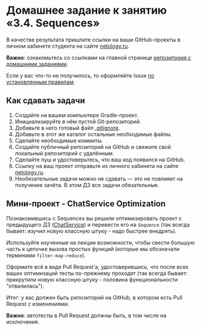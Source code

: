 # Домашнее задание к занятию «3.4. Sequences»

В качестве результата пришлите ссылки на ваши GitHub-проекты в личном кабинете студента на сайте [netology.ru](https://netology.ru).

**Важно**: ознакомьтесь со ссылками на главной странице [репозитория с домашними заданиями](../README.md).

Если у вас что-то не получилось, то оформляйте Issue [по установленным правилам](../report-requirements.md).

## Как сдавать задачи

1. Создайте на вашем компьютере Gradle-проект.
1. Инициализируйте в нём пустой Git-репозиторий.
1. Добавьте в него готовый файл [.gitignore](../.gitignore).
1. Добавьте в этот же каталог остальные необходимые файлы.
1. Сделайте необходимые коммиты.
1. Создайте публичный репозиторий на GitHub и свяжите свой локальный репозиторий с удалённым.
1. Сделайте пуш и удостоверьтесь, что ваш код появился на GitHub.
1. Ссылку на ваш проект отправьте из личного кабинета на сайте [netology.ru](https://netology.ru).
1. Необязательные задачи можно не сдавать — это не повлияет на получение зачёта. В этом ДЗ все задачи обязательные.

## Мини-проект - ChatService Optimization

Познакомившись с Sequences вы решили оптимизировать проект с предыдущего ДЗ ([ChatService](../09_lambda)) и перевести его на `Sequence` (так всегда бывает: изучил новую классную штуку - надо быстрее внедрять).

Используйте изученные на лекции возможности, чтобы свести большую часть к цепочке вызова простых функций (которые мы обозначали терминами `filter-map-reduce`).

Оформите всё в виде Pull Request'а, удостоверившись, что после всех ваших оптимизаций тесты по-прежнему проходят (так всегда бывает: прикрутили новую классную штуку - половина функциональности "отвалилась").

Итог: у вас должен быть репозиторий на GitHub, в котором есть Pull Request с изменениями.

**Важно**: автотесты в Pull Request должны быть, в том числе на исключения.
